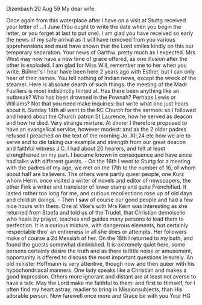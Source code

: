  Dizenbach 20 Aug 59
My dear wife

Once again from this waterplace after I have on a visit at Stuttg received your letter of ...1 June (You ought to write the date when you begin the letter, or you forget at last to put one). I am glad you have received so early the news of my safe arrival as it will have removed from you various apprehensions and must have shown that the Lord smiles kindly on this our temporary separation. Your news of Garthw. pretty much as I expected. Mrs West may now have a new time of grace offered, as one illusion after the other is exploded. I am glad for Miss Will, remember me to her when you write. Bührer's I hear have been here 2 years ago with Esther, but I can only hear of their names. You tell nothing of Indian news, except the wreck of the steamer. Here is absolute dearth of such things. the meeting of the Madr Fusiliers is most indistinctly hinted at. Has there been anything like an outbreak? Who has been drowned in the Pownah? Perhaps Lewis or Williams? Not that you need make inquiries: but write what one just hears about it. 
Sunday 14th all went to the RC Church for the sermon: so I followed and heard about the Church patron St Laurence, how he served as deacon and how he died. Very strange mixture. At dinner I therefore proposed to have an evangelical service, however modest: and as the 2 older padres refused I preached on the text of the morning Jo. XII,24 etc how we are to serve and to die taking our example and strength from our great deacon and faithful witness J.C. I had about 20 hearers, and felt at least strengthened on my part. I became known in consequence and have since had talks with different guests. - On the 16th I went to Stuttg for a meeting with the padres of my age; we met on the 17th to the number of 16, of whom about half are believers. The others were partly queer people, one Kurz whom Herm. once visited a writer of novels and editor of newspapers, the other Fink a writer and translator of lower stamp and quite Frenchified. It lasted rather too long for me, and curious recollections rose up of old days and childish doings. - Then I saw of course our good people and had a few nice hours with them. One at Vike's with Mrs Kern was interesting as she returned from Staefa and told us of the Trudel, that Christian demoiselle who heals by prayer, teaches and guides many persons to lead them to perfection. It is a curious mixture, with dangerous elements, but certainly respectable thro' an entireness in all she does or attempts. Her followers make of course a 2d Messiah of her. On the 18th I returned to my bath, and found the guests somewhat diminished. It is extremely quiet here, some persons certainly desire the truth and as there is little noise or amusement, opportunity is offered to discuss the most important questions leisurely. An old minister Hoffmann is very attentive, though now and then queer with his hypochondriacal manners. One lady speaks like a Christian and makes a good impression. Others more ignorant and distant are at least not averse to have a talk. May the Lord make me faithful to them: and first to Himself, for I often find my heart astray, readier to bring in Missionsubjects, than His adorable person. Now farewell once more and Grace be with you  Your HG
